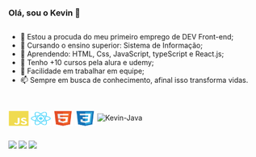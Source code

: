 ### Olá, sou o Kevin 👋

##

- 🔭 Estou a procuda do meu primeiro emprego de DEV Front-end;
- 🌱 Cursando o ensino superior: Sistema de Informação;
- 👯 Aprendendo: HTML, Css, JavaScript, typeScript e React.js;
- 🤔 Tenho +10 cursos pela alura e udemy;
- 💬 Facilidade em trabalhar em equipe;
- 📫 Sempre em busca de conhecimento, afinal isso transforma vidas.
##
<div style="display: inline_block"><br>
  <img align="center" alt="Kevin-Js" height="30" width="40" src="https://raw.githubusercontent.com/devicons/devicon/master/icons/javascript/javascript-plain.svg">
  <img align="center" alt="kevin-React" height="30" width="40" src="https://raw.githubusercontent.com/devicons/devicon/master/icons/react/react-original.svg">
  <img align="center" alt="Kevin-HTML" height="30" width="40" src="https://raw.githubusercontent.com/devicons/devicon/master/icons/html5/html5-original.svg">
  <img align="center" alt="Kevin-CSS" height="30" width="40" src="https://raw.githubusercontent.com/devicons/devicon/master/icons/css3/css3-original.svg">
  <img aling="center" alt="Kevin-Java" height="30" width="40" src="https://cdn.jsdelivr.net/gh/devicons/devicon/icons/adonisjs/adonisjs-original.svg/">
</div>

##

<div> 
  <a href="https://www.instagram.com/kevin_gomesofc/" target="_blank"><img src="https://img.shields.io/badge/-Instagram-%23E4405F?style=for-the-badge&logo=instagram&logoColor=white" target="_blank"></a>
 <a href="https://discord.com/channels/1127699560660226180/1127699561364852738" target="_blank"><img src="https://img.shields.io/badge/Discord-7289DA?style=for-the-badge&logo=discord&logoColor=white" target="_blank"></a> 
  <a href="https://www.linkedin.com/in/kevin-gomes-2a00b1270/" target="_blank"><img src="https://img.shields.io/badge/-LinkedIn-%230077B5?style=for-the-badge&logo=linkedin&logoColor=white" target="_blank"></a> 
</div>
